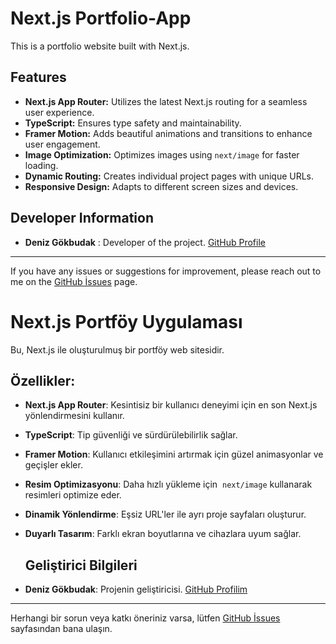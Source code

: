 # Next.js Portfolio-App

This is a portfolio website built with Next.js.

## Features

- **Next.js App Router:** Utilizes the latest Next.js routing for a seamless user experience.
- **TypeScript:** Ensures type safety and maintainability.
- **Framer Motion:** Adds beautiful animations and transitions to enhance user engagement.
- **Image Optimization:** Optimizes images using `next/image` for faster loading.
- **Dynamic Routing:** Creates individual project pages with unique URLs.
- **Responsive Design:** Adapts to different screen sizes and devices.

## Developer Information
- **Deniz Gökbudak** : Developer of the project. [GitHub Profile](https://github.com/hobaaaa)

---

If you have any issues or suggestions for improvement, please reach out to me on the [GitHub İssues](https://github.com/hobaaaa/PortfolioPlatformWithReact-Tailwind/issues) page.


# Next.js Portföy Uygulaması

Bu, Next.js ile oluşturulmuş bir portföy web sitesidir.

## Özellikler:

- **Next.js App Router**: Kesintisiz bir kullanıcı deneyimi için en son Next.js yönlendirmesini kullanır.
- **TypeScript**: Tip güvenliği ve sürdürülebilirlik sağlar.
- **Framer Motion**: Kullanıcı etkileşimini artırmak için güzel animasyonlar ve geçişler ekler.
- **Resim Optimizasyonu**: Daha hızlı yükleme için  `next/image` kullanarak resimleri optimize eder.
- **Dinamik Yönlendirme**: Eşsiz URL'ler ile ayrı proje sayfaları oluşturur.
- **Duyarlı Tasarım**: Farklı ekran boyutlarına ve cihazlara uyum sağlar.

  ## Geliştirici Bilgileri

- **Deniz Gökbudak**: Projenin geliştiricisi. [GitHub Profilim](https://github.com/hobaaaa)

---

Herhangi bir sorun veya katkı öneriniz varsa, lütfen [GitHub İssues](https://github.com/hobaaaa/PortfolioPlatformWithReact-Tailwind/issues) sayfasından bana ulaşın.

